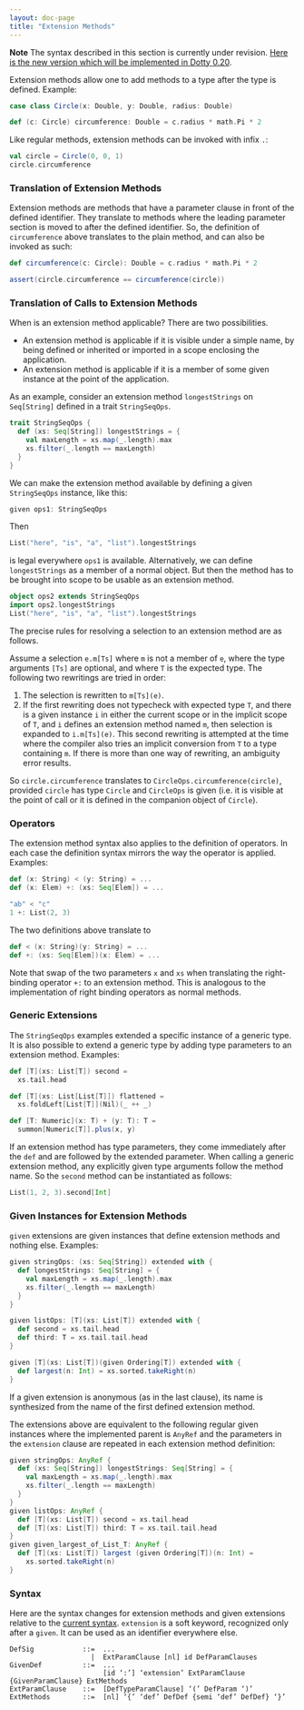 ```yaml
---
layout: doc-page
title: "Extension Methods"
---
```


**Note** The syntax described in this section is currently under revision.
[Here is the new version which will be implemented in Dotty 0.20](./extension-methods-new.html).

Extension methods allow one to add methods to a type after the type is defined. Example:

```scala
case class Circle(x: Double, y: Double, radius: Double)

def (c: Circle) circumference: Double = c.radius * math.Pi * 2
```

Like regular methods, extension methods can be invoked with infix `.`:

```scala
val circle = Circle(0, 0, 1)
circle.circumference
```

### Translation of Extension Methods

Extension methods are methods that have a parameter clause in front of the defined
identifier. They translate to methods where the leading parameter section is moved
to after the defined identifier. So, the definition of `circumference` above translates
to the plain method, and can also be invoked as such:
```scala
def circumference(c: Circle): Double = c.radius * math.Pi * 2

assert(circle.circumference == circumference(circle))
```

### Translation of Calls to Extension Methods

When is an extension method applicable? There are two possibilities.

 - An extension method is applicable if it is visible under a simple name, by being defined
   or inherited or imported in a scope enclosing the application.
 - An extension method is applicable if it is a member of some given instance at the point of the application.

As an example, consider an extension method `longestStrings` on `Seq[String]` defined in a trait `StringSeqOps`.

```scala
trait StringSeqOps {
  def (xs: Seq[String]) longestStrings = {
    val maxLength = xs.map(_.length).max
    xs.filter(_.length == maxLength)
  }
}
```
We can make the extension method available by defining a given `StringSeqOps` instance, like this:
```scala
given ops1: StringSeqOps
```
Then
```scala
List("here", "is", "a", "list").longestStrings
```
is legal everywhere `ops1` is available. Alternatively, we can define `longestStrings` as a member of a normal object. But then the method has to be brought into scope to be usable as an extension method.

```scala
object ops2 extends StringSeqOps
import ops2.longestStrings
List("here", "is", "a", "list").longestStrings
```
The precise rules for resolving a selection to an extension method are as follows.

Assume a selection `e.m[Ts]` where `m` is not a member of `e`, where the type arguments `[Ts]` are optional,
and where `T` is the expected type. The following two rewritings are tried in order:

 1. The selection is rewritten to `m[Ts](e)`.
 2. If the first rewriting does not typecheck with expected type `T`, and there is a given instance `i`
    in either the current scope or in the implicit scope of `T`, and `i` defines an extension
    method named `m`, then selection is expanded to `i.m[Ts](e)`.
    This second rewriting is attempted at the time where the compiler also tries an implicit conversion
    from `T` to a type containing `m`. If there is more than one way of rewriting, an ambiguity error results.

So `circle.circumference` translates to `CircleOps.circumference(circle)`, provided
`circle` has type `Circle` and `CircleOps` is given  (i.e. it is visible at the point of call or it is defined in the companion object of `Circle`).

### Operators

The extension method syntax also applies to the definition of operators.
In each case the definition syntax mirrors the way the operator is applied.
Examples:
```scala
def (x: String) < (y: String) = ...
def (x: Elem) +: (xs: Seq[Elem]) = ...

"ab" < "c"
1 +: List(2, 3)
```
The two definitions above translate to
```scala
def < (x: String)(y: String) = ...
def +: (xs: Seq[Elem])(x: Elem) = ...
```
Note that swap of the two parameters `x` and `xs` when translating
the right-binding operator `+:` to an extension method. This is analogous
to the implementation of right binding operators as normal methods.

### Generic Extensions

The `StringSeqOps` examples extended a specific instance of a generic type. It is also possible to extend a generic type by adding type parameters to an extension method. Examples:

```scala
def [T](xs: List[T]) second =
  xs.tail.head

def [T](xs: List[List[T]]) flattened =
  xs.foldLeft[List[T]](Nil)(_ ++ _)

def [T: Numeric](x: T) + (y: T): T =
  summon[Numeric[T]].plus(x, y)
```

If an extension method has type parameters, they come immediately after the `def` and are followed by the extended parameter. When calling a  generic extension method, any explicitly given type arguments follow the method name. So the `second` method can be instantiated as follows:
```scala
List(1, 2, 3).second[Int]
```
### Given Instances for Extension Methods

`given` extensions are given instances that define extension methods and nothing else. Examples:

```scala
given stringOps: (xs: Seq[String]) extended with {
  def longestStrings: Seq[String] = {
    val maxLength = xs.map(_.length).max
    xs.filter(_.length == maxLength)
  }
}

given listOps: [T](xs: List[T]) extended with {
  def second = xs.tail.head
  def third: T = xs.tail.tail.head
}

given [T](xs: List[T])(given Ordering[T]) extended with {
  def largest(n: Int) = xs.sorted.takeRight(n)
}
```
If a given extension is anonymous (as in the last clause), its name is synthesized from the name of the first defined extension method.

The extensions above are equivalent to the following regular given instances where the implemented parent is `AnyRef` and the parameters in the `extension` clause are repeated in each extension method definition:
```scala
given stringOps: AnyRef {
  def (xs: Seq[String]) longestStrings: Seq[String] = {
    val maxLength = xs.map(_.length).max
    xs.filter(_.length == maxLength)
  }
}
given listOps: AnyRef {
  def [T](xs: List[T]) second = xs.tail.head
  def [T](xs: List[T]) third: T = xs.tail.tail.head
}
given given_largest_of_List_T: AnyRef {
  def [T](xs: List[T]) largest (given Ordering[T])(n: Int) =
    xs.sorted.takeRight(n)
}
```

### Syntax

Here are the syntax changes for extension methods and given extensions relative
to the [current syntax](../../internals/syntax.md). `extension` is a soft keyword, recognized only after a `given`. It can be used as an identifier everywhere else.
```
DefSig            ::=  ...
                    |  ExtParamClause [nl] id DefParamClauses
GivenDef          ::=  ...
                       [id ‘:’] ‘extension’ ExtParamClause {GivenParamClause} ExtMethods
ExtParamClause    ::=  [DefTypeParamClause] ‘(’ DefParam ‘)’
ExtMethods        ::=  [nl] ‘{’ ‘def’ DefDef {semi ‘def’ DefDef} ‘}’
```
